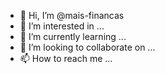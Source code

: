 - 👋 Hi, I’m @mais-financas
- 👀 I’m interested in ...
- 🌱 I’m currently learning ...
- 💞️ I’m looking to collaborate on ...
- 📫 How to reach me ...

<!---
mais-financas/mais-financas is a ✨ special ✨ repository because its `README.md` (this file) appears on your GitHub profile.
You can click the Preview link to take a look at your changes.
--->
